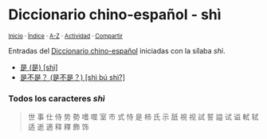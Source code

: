 # Diccionario chino-español - shì
<sup>[Inicio](../index.md) · [Índice](../indices/chino-espanol.md#sílaba-shi) · [A-Z](../indices/alfabetico.md) · [Actividad](../indices/actividad.md) · [Compartir](https://x.com/intent/tweet?text=Entradas%20del%20Diccionario%20chino-espa%C3%B1ol%20iniciadas%20en%20%C2%ABsh%C3%AC%C2%BB.%0A%E2%86%92%20https%3A%2F%2Fjucardus.github.io%2Findices%2Fchino-espanol-shi4.html%0A%0A%23chn_espnl_jucardus%20%23indcs_jucardus%0A%40jucardus)</sup>

Entradas del [Diccionario chino-español](../indices/chino-espanol.md#sílaba-shi) iniciadas con la sílaba _shì_.

* [是 (是) [shì]](../contenido/s/h/i/shi4-26159.md)
* [是不是？ (是不是？) [shì bú shì?]](../contenido/s/h/i/shi4-bu2-shi4.md)

### Todos los caracteres _shì_

> 世 事 仕 侍 势 勢 嗜 噬 室 市 式 恃 是 柿 氏 示 舐 視 视 試 誓 謚 试 谥 軾 轼 适 逝 適 释 釋 飾 饰
